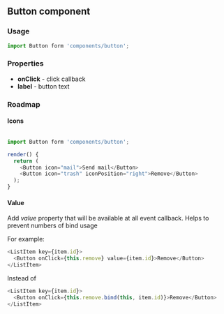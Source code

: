 ## Button component

### Usage

```js
import Button form 'components/button';
```

### Properties

* **onClick** - click callback
* **label** - button text

### Roadmap

#### Icons

```js

import Button form 'components/button';

render() {
  return (
    <Button icon="mail">Send mail</Button>
    <Button icon="trash" iconPosition="right">Remove</Button>
  );
}
```

#### Value

Add *value* property that will be available at all event callback. Helps to prevent numbers of bind usage

For example:

```js
<ListItem key={item.id}>
  <Button onClick={this.remove} value={item.id}>Remove</Button>
</ListItem>
```
Instead of

```js
<ListItem key={item.id}>
  <Button onClick={this.remove.bind(this, item.id)}>Remove</Button>
</ListItem>
```

